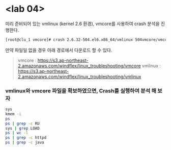 # <lab 04> 

미리 준비되어 있는 vmlinux (kernel 2.6 환경), vmcore를 사용하여 crash 분석을 진행한다.


```bash
[root@clu_1 vmcore]# crash 2.6.32-504.el6.x86_64/vmlinux 504vmcore/vmcore
```


만약 파일일 없을 경우 아래 경로에서 다운로드 할 수 있다.
> vmcore : https://s3.ap-northeast-2.amazonaws.com/windflex/linux_troubleshooting/vmcore
> vmlinux : https://s3.ap-northeast-2.amazonaws.com/windflex/linux_troubleshooting/vmlinux

### vmlinux와 vmcore 파일을 확보하였으면, Crash를 실행하여 분석 해 보자
~~~bash
sys
kmem -i
ps
ps | grep -c RU
sys | grep LOAD
ps | wc -l
ps | grep -c httpd
ps | grep -c java
~~~
